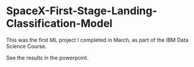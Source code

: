 # SpaceX-First-Stage-Landing-Classification-Model

This was the first ML project I completed in March, as part of the IBM Data Science Course.

See the results in the powerpoint. 
